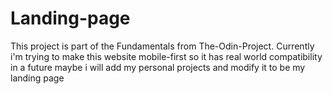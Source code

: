 # Landing-page


This project is part of the Fundamentals from The-Odin-Project. Currently i'm trying to make this website mobile-first so it has real world compatibility 
in a future maybe i will add my personal projects and modify it to be my landing page
